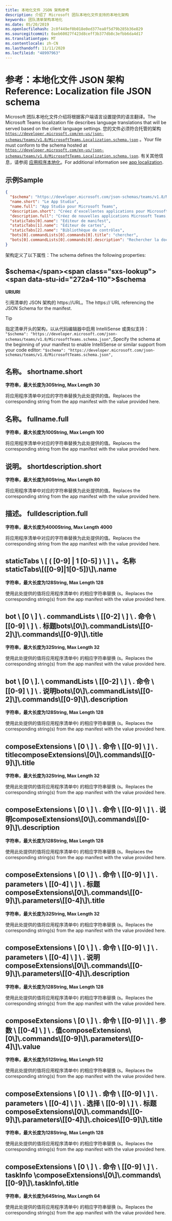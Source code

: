 ```yaml
---
title: 本地化文件 JSON 架构参考
description: 介绍了 Microsoft 团队本地化文件支持的本地化架构
keywords: 团队清单架构本地化
ms.date: 05/20/2019
ms.openlocfilehash: 2c0f449ef0b018e0ed377ea8f5d79b285b36e829
ms.sourcegitcommit: 0aeb60027f423d8ceff3b377db8c3efbb6da4d17
ms.translationtype: MT
ms.contentlocale: zh-CN
ms.lasthandoff: 11/11/2020
ms.locfileid: "48997963"
---
```

# <a name="reference-localization-file-json-schema"></a><span data-ttu-id="272a4-104">参考：本地化文件 JSON 架构</span><span class="sxs-lookup"><span data-stu-id="272a4-104">Reference: Localization file JSON schema</span></span>

<span data-ttu-id="272a4-105">Microsoft 团队本地化文件介绍将根据客户端语言设置提供的语言翻译。</span><span class="sxs-lookup"><span data-stu-id="272a4-105">The Microsoft Teams localization file describes language translations that will be served based on the client language settings.</span></span> <span data-ttu-id="272a4-106">您的文件必须符合托管的架构 [`https://developer.microsoft.com/en-us/json-schemas/teams/v1.8/MicrosoftTeams.Localization.schema.json`](https://developer.microsoft.com/en-us/json-schemas/teams/v1.8/MicrosoftTeams.Localization.schema.json) 。</span><span class="sxs-lookup"><span data-stu-id="272a4-106">Your file must conform to the schema hosted at [`https://developer.microsoft.com/en-us/json-schemas/teams/v1.8/MicrosoftTeams.Localization.schema.json`](https://developer.microsoft.com/en-us/json-schemas/teams/v1.8/MicrosoftTeams.Localization.schema.json).</span></span> <span data-ttu-id="272a4-107">有关其他信息，请参阅 [应用程序本地化](~/concepts/build-and-test/apps-localization.md)。</span><span class="sxs-lookup"><span data-stu-id="272a4-107">For additional information see [app localization](~/concepts/build-and-test/apps-localization.md).</span></span>

## <a name="sample"></a><span data-ttu-id="272a4-108">示例</span><span class="sxs-lookup"><span data-stu-id="272a4-108">Sample</span></span>

```json
{
  "$schema": "https://developer.microsoft.com/json-schemas/teams/v1.8/MicrosoftTeams.schema.json",
  "name.short": "Le App Studio",
  "name.full": "App Studio pour Microsoft Teams",
  "description.short": "Créez d'excellentes applications pour Microsoft Teams avec App Studio.",
  "description.full": "Créez de nouvelles applications Microsoft Teams, concevez et prévisualisez des cartes bot, et explorez la documentation avec App Studio.",
  "staticTabs[0].name": "Editeur de manifest",
  "staticTabs[1].name": "Editeur de cartes",
  "staticTabs[2].name": "Bibliothèque de contrôles",
  "bots[0].commandLists[0].commands[0].title": "chercher",
  "bots[0].commandLists[0].commands[0].description": "Rechercher la documentation Teams pertinente"
}
```

<span data-ttu-id="272a4-109">架构定义了以下属性：</span><span class="sxs-lookup"><span data-stu-id="272a4-109">The schema defines the following properties:</span></span>

## <a name="schema"></a><span data-ttu-id="272a4-110">$schema</span><span class="sxs-lookup"><span data-stu-id="272a4-110">$schema</span></span>

<span data-ttu-id="272a4-111">**URI**</span><span class="sxs-lookup"><span data-stu-id="272a4-111">**URI**</span></span>

<span data-ttu-id="272a4-112">引用清单的 JSON 架构的 https://URL。</span><span class="sxs-lookup"><span data-stu-id="272a4-112">The https:// URL referencing the JSON Schema for the manifest.</span></span>

> [!TIP]
> <span data-ttu-id="272a4-113">指定清单开头的架构，以从代码编辑器中启用 IntelliSense 或类似支持： `"$schema": "https://developer.microsoft.com/json-schemas/teams/v1.8/MicrosoftTeams.schema.json",`</span><span class="sxs-lookup"><span data-stu-id="272a4-113">Specify the schema at the beginning of your manifest to enable IntelliSense or similar support from your code editor: `"$schema": "https://developer.microsoft.com/json-schemas/teams/v1.8/MicrosoftTeams.schema.json",`</span></span>

## <a name="nameshort"></a><span data-ttu-id="272a4-114">名称。 short</span><span class="sxs-lookup"><span data-stu-id="272a4-114">name.short</span></span>

<span data-ttu-id="272a4-115">**字符串，最大长度为30**</span><span class="sxs-lookup"><span data-stu-id="272a4-115">**String, Max Length 30**</span></span>

<span data-ttu-id="272a4-116">将应用程序清单中对应的字符串替换为此处提供的值。</span><span class="sxs-lookup"><span data-stu-id="272a4-116">Replaces the corresponding string from the app manifest with the value provided here.</span></span>

## <a name="namefull"></a><span data-ttu-id="272a4-117">名称。 full</span><span class="sxs-lookup"><span data-stu-id="272a4-117">name.full</span></span>

<span data-ttu-id="272a4-118">**字符串，最大长度为100**</span><span class="sxs-lookup"><span data-stu-id="272a4-118">**String, Max Length 100**</span></span>

<span data-ttu-id="272a4-119">将应用程序清单中对应的字符串替换为此处提供的值。</span><span class="sxs-lookup"><span data-stu-id="272a4-119">Replaces the corresponding string from the app manifest with the value provided here.</span></span>

## <a name="descriptionshort"></a><span data-ttu-id="272a4-120">说明。 short</span><span class="sxs-lookup"><span data-stu-id="272a4-120">description.short</span></span>

<span data-ttu-id="272a4-121">**字符串，最大长度为80**</span><span class="sxs-lookup"><span data-stu-id="272a4-121">**String, Max Length 80**</span></span>

<span data-ttu-id="272a4-122">将应用程序清单中对应的字符串替换为此处提供的值。</span><span class="sxs-lookup"><span data-stu-id="272a4-122">Replaces the corresponding string from the app manifest with the value provided here.</span></span>

## <a name="descriptionfull"></a><span data-ttu-id="272a4-123">描述。 full</span><span class="sxs-lookup"><span data-stu-id="272a4-123">description.full</span></span>

<span data-ttu-id="272a4-124">**字符串，最大长度为4000**</span><span class="sxs-lookup"><span data-stu-id="272a4-124">**String, Max Length 4000**</span></span>

<span data-ttu-id="272a4-125">将应用程序清单中对应的字符串替换为此处提供的值。</span><span class="sxs-lookup"><span data-stu-id="272a4-125">Replaces the corresponding string from the app manifest with the value provided here.</span></span>

## <a name="statictabs0-910-5name"></a><span data-ttu-id="272a4-126">staticTabs \\ [ ( [0-9] | 1 [0-5] ) \\ ] \\ 。名称</span><span class="sxs-lookup"><span data-stu-id="272a4-126">staticTabs\\[([0-9]|1[0-5])\\]\\.name</span></span>

<span data-ttu-id="272a4-127">**字符串，最大长度为128**</span><span class="sxs-lookup"><span data-stu-id="272a4-127">**String, Max Length 128**</span></span>

<span data-ttu-id="272a4-128">使用此处提供的值将应用程序清单中) 的相应字符串替换 (s。</span><span class="sxs-lookup"><span data-stu-id="272a4-128">Replaces the corresponding string(s) from the app manifest with the value provided here.</span></span>

## <a name="bots0commandlists0-2commands0-9title"></a><span data-ttu-id="272a4-129">bot \\ [0 \\ ] \\ . commandLists \\ [[0-2] \\ ] \\ . 命令 \\ [[0-9] \\ ] \\ . 标题</span><span class="sxs-lookup"><span data-stu-id="272a4-129">bots\\[0\\]\\.commandLists\\[[0-2]\\]\\.commands\\[[0-9]\\]\\.title</span></span>

<span data-ttu-id="272a4-130">**字符串，最大长度为32**</span><span class="sxs-lookup"><span data-stu-id="272a4-130">**String, Max Length 32**</span></span>

<span data-ttu-id="272a4-131">使用此处提供的值将应用程序清单中) 的相应字符串替换 (s。</span><span class="sxs-lookup"><span data-stu-id="272a4-131">Replaces the corresponding string(s) from the app manifest with the value provided here.</span></span>

## <a name="bots0commandlists0-2commands0-9description"></a><span data-ttu-id="272a4-132">bot \\ [0 \\ ]. \\ commandLists \\ [[0-2] \\ ] \\ . 命令 \\ [[0-9] \\ ] \\ . 说明</span><span class="sxs-lookup"><span data-stu-id="272a4-132">bots\\[0\\]\\.commandLists\\[[0-2]\\]\\.commands\\[[0-9]\\]\\.description</span></span>

<span data-ttu-id="272a4-133">**字符串，最大长度为128**</span><span class="sxs-lookup"><span data-stu-id="272a4-133">**String, Max Length 128**</span></span>

<span data-ttu-id="272a4-134">使用此处提供的值将应用程序清单中) 的相应字符串替换 (s。</span><span class="sxs-lookup"><span data-stu-id="272a4-134">Replaces the corresponding string(s) from the app manifest with the value provided here.</span></span>

## <a name="composeextensions0commands0-9title"></a><span data-ttu-id="272a4-135">composeExtensions \\ [0 \\ ] \\ . 命令 \\ [[0-9] \\ ] \\ . title</span><span class="sxs-lookup"><span data-stu-id="272a4-135">composeExtensions\\[0\\]\\.commands\\[[0-9]\\]\\.title</span></span>

<span data-ttu-id="272a4-136">**字符串，最大长度为32**</span><span class="sxs-lookup"><span data-stu-id="272a4-136">**String, Max Length 32**</span></span>

<span data-ttu-id="272a4-137">使用此处提供的值将应用程序清单中) 的相应字符串替换 (s。</span><span class="sxs-lookup"><span data-stu-id="272a4-137">Replaces the corresponding string(s) from the app manifest with the value provided here.</span></span>

## <a name="composeextensions0commands0-9description"></a><span data-ttu-id="272a4-138">composeExtensions \\ [0 \\ ] \\ . 命令 \\ [[0-9] \\ ] \\ . 说明</span><span class="sxs-lookup"><span data-stu-id="272a4-138">composeExtensions\\[0\\]\\.commands\\[[0-9]\\]\\.description</span></span>

<span data-ttu-id="272a4-139">**字符串，最大长度为128**</span><span class="sxs-lookup"><span data-stu-id="272a4-139">**String, Max Length 128**</span></span>

<span data-ttu-id="272a4-140">使用此处提供的值将应用程序清单中) 的相应字符串替换 (s。</span><span class="sxs-lookup"><span data-stu-id="272a4-140">Replaces the corresponding string(s) from the app manifest with the value provided here.</span></span>

## <a name="composeextensions0commands0-9parameters0-4title"></a><span data-ttu-id="272a4-141">composeExtensions \\ [0 \\ ] \\ . 命令 \\ [[0-9] \\ ] \\ . parameters \\ [[0-4] \\ ] \\ . 标题</span><span class="sxs-lookup"><span data-stu-id="272a4-141">composeExtensions\\[0\\]\\.commands\\[[0-9]\\]\\.parameters\\[[0-4]\\]\\.title</span></span>

<span data-ttu-id="272a4-142">**字符串，最大长度为32**</span><span class="sxs-lookup"><span data-stu-id="272a4-142">**String, Max Length 32**</span></span>

<span data-ttu-id="272a4-143">使用此处提供的值将应用程序清单中) 的相应字符串替换 (s。</span><span class="sxs-lookup"><span data-stu-id="272a4-143">Replaces the corresponding string(s) from the app manifest with the value provided here.</span></span>

## <a name="composeextensions0commands0-9parameters0-4description"></a><span data-ttu-id="272a4-144">composeExtensions \\ [0 \\ ] \\ . 命令 \\ [[0-9] \\ ] \\ . parameters \\ [[0-4] \\ ] \\ . 说明</span><span class="sxs-lookup"><span data-stu-id="272a4-144">composeExtensions\\[0\\]\\.commands\\[[0-9]\\]\\.parameters\\[[0-4]\\]\\.description</span></span>

<span data-ttu-id="272a4-145">**字符串，最大长度为128**</span><span class="sxs-lookup"><span data-stu-id="272a4-145">**String, Max Length 128**</span></span>

<span data-ttu-id="272a4-146">使用此处提供的值将应用程序清单中) 的相应字符串替换 (s。</span><span class="sxs-lookup"><span data-stu-id="272a4-146">Replaces the corresponding string(s) from the app manifest with the value provided here.</span></span>

## <a name="composeextensions0commands0-9parameters0-4value"></a><span data-ttu-id="272a4-147">composeExtensions \\ [0 \\ ] \\ . 命令 \\ [[0-9] \\ ] \\ . 参数 \\ [[0-4] \\ ] \\ . 值</span><span class="sxs-lookup"><span data-stu-id="272a4-147">composeExtensions\\[0\\]\\.commands\\[[0-9]\\]\\.parameters\\[[0-4]\\]\\.value</span></span>

<span data-ttu-id="272a4-148">**字符串，最大长度为512**</span><span class="sxs-lookup"><span data-stu-id="272a4-148">**String, Max Length 512**</span></span>

<span data-ttu-id="272a4-149">使用此处提供的值将应用程序清单中) 的相应字符串替换 (s。</span><span class="sxs-lookup"><span data-stu-id="272a4-149">Replaces the corresponding string(s) from the app manifest with the value provided here.</span></span>

## <a name="composeextensions0commands0-9parameters0-4choices0-9title"></a><span data-ttu-id="272a4-150">composeExtensions \\ [0 \\ ] \\ . 命令 \\ [[0-9] \\ ] \\ . parameters \\ [[0-4] \\ ] \\ . 选择 \\ [[0-9] \\ ] \\ . 标题</span><span class="sxs-lookup"><span data-stu-id="272a4-150">composeExtensions\\[0\\]\\.commands\\[[0-9]\\]\\.parameters\\[[0-4]\\]\\.choices\\[[0-9]\\]\\.title</span></span>

<span data-ttu-id="272a4-151">**字符串，最大长度为128**</span><span class="sxs-lookup"><span data-stu-id="272a4-151">**String, Max Length 128**</span></span>

<span data-ttu-id="272a4-152">使用此处提供的值将应用程序清单中) 的相应字符串替换 (s。</span><span class="sxs-lookup"><span data-stu-id="272a4-152">Replaces the corresponding string(s) from the app manifest with the value provided here.</span></span>

## <a name="composeextensions0commands0-9taskinfotitle"></a><span data-ttu-id="272a4-153">composeExtensions \\ [0 \\ ] \\ . 命令 \\ [[0-9] \\ ] \\ . taskInfo \\</span><span class="sxs-lookup"><span data-stu-id="272a4-153">composeExtensions\\[0\\]\\.commands\\[[0-9]\\]\\.taskInfo\\.title</span></span>

<span data-ttu-id="272a4-154">**字符串，最大长度为64**</span><span class="sxs-lookup"><span data-stu-id="272a4-154">**String, Max Length 64**</span></span>

<span data-ttu-id="272a4-155">使用此处提供的值将应用程序清单中) 的相应字符串替换 (s。</span><span class="sxs-lookup"><span data-stu-id="272a4-155">Replaces the corresponding string(s) from the app manifest with the value provided here.</span></span>
